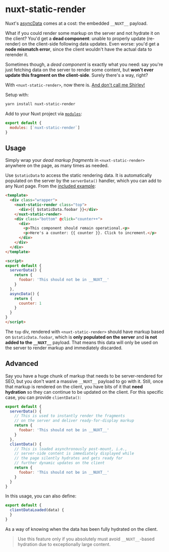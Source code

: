 # nuxt-static-render

Nuxt's [asyncData][api] comes at a cost: the embedded `__NUXT__` payload. 

What if you could render some markup on the server and not hydrate it on the
client? You'd get a **dead component**: unable to properly update (re-render)
on the client-side following data updates. Even worse: you'd get a **node 
mismatch error**, since the client wouldn't have the actual data to rerender it.

Sometimes though, a _dead component_ is exactly what you need: say you're just
fetching data on the server to render some content, but **won't ever update
this fragment on the client-side**. Surely there's a way, right?

With `<nuxt-static-render>`, now there is. [And don't call me Shirley!][shirley]

[api]: https://nuxtjs.org/api/
[shirley]: https://www.youtube.com/watch?v=ixljWVyPby0

Setup with:

```sh
yarn install nuxt-static-render
```

Add to your Nuxt project via [`modules`][modules]:

[modules]: https://nuxtjs.org/guide/modules/

```js
export default {
  modules: [`nuxt-static-render`]
}
```

## Usage

Simply wrap your _dead markup fragments_ in `<nuxt-static-render>` anywhere
on the page, as many times as needed.

Use `$staticData` to access the static rendering data. It is automatically
populated on the server by the `serverData()` handler, which you can add to 
any Nuxt page. From the [included example][example]:

[example]: https://github.com/galvez/nuxt-static-render/blob/master/example/pages/index.vue

```html
<template>
  <div class="wrapper">
    <nuxt-static-render class="top">
      <div>{{ $staticData.foobar }}</div>
    </nuxt-static-render>
    <div class="bottom" @click="counter++">
      <div>
        <p>This component should remain operational.<p>
        <p>Here's a counter: {{ counter }}. Click to increment.</p>
      </div>
    </div>
  </div>
</template>

<script>
export default {
  serverData() {
    return {
      foobar: 'This should not be in __NUXT__'
    }
  },
  asyncData() {
    return {
      counter: 1
    }
  }
}
</script>
```

The `top` div, rendered with `<nuxt-static-render>` should have markup based
on `$staticData.foobar`, which is **only populated on the server** and **is not 
added to the `__NUXT__`** payload. That means this data will only be used on the 
server to render markup and immediately discarded.

## Advanced

Say you have a huge chunk of markup that needs to be server-rendered for SEO,
but you don't want a massive `__NUXT__` payload to go with it. Still, once that
markup is rendered on the client, you have bits of it that **need hydration** 
so they can continue to be updated on the client. For this specific case, you 
can provide `clientData()`:

```js
export default {
  serverData() {
    // This is used to instantly render the fragments
    // on the server and deliver ready-for-display markup
    return {
      foobar: 'This should not be in __NUXT__'
    }
  },
  clientData() {
    // This is loaded asynchronously post-mount, i.e.,
    // server-side content is immediately displayed while
    // the page silently hydrates and gets ready for 
    // further dynamic updates on the client
    return {
      foobar: 'This should not be in __NUXT__'
    }
  }
}
```

In this usage, you can also define:

```js
export default {
  clientDataLoaded(data) {
  }
}
```

As a way of knowing when the data has been fully hydrated on the client.

> Use this feature only if you absolutely must avoid `__NUXT__`-based hydration 
> due to exceptionally large content.
